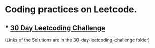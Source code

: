 # Coding practices on Leetcode.

## * [30 Day Leetcoding Challenge](https://leetcode.com/explore/challenge/card/30-day-leetcoding-challenge/)
(Links of the Solutions are in the 30-day-leetcoding-challenge folder)
